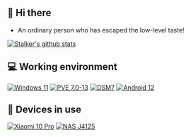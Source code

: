 ## 👋 Hi there
 * An ordinary person who has escaped the low-level taste!

[![Stalker's github stats](https://github-readme-stats.vercel.app/api?username=yaojia25&show_icons=true&theme=onedark)](https://github.com/yaojia25)

## 💻 Working environment
[![Windows 11](https://img.shields.io/badge/Windows%2011-00adef?style=flat-square&logo=windows&logoColor=ffffff)](https://www.microsoft.com/zh-cn/windows/windows-11)
[![PVE 7.0-13](https://img.shields.io/badge/Proxmox%20VE-f12354?style=flat-square&logo=proxmox&logoColor=ffffff)](https://pve.proxmox.com/wiki/Main_Page)
[![DSM7](https://img.shields.io/badge/DSM%207.0.1-b54bbf?style=flat-square&logo=Synology&logoColor=ffffff)](https://www.synology.cn/zh-cn/DSM70/)
[![Android 12](https://img.shields.io/badge/Android%2012-6ddc84?style=flat-square&logo=android&logoColor=ffffff)](https://www.android.com/android-12/)

## 📱 Devices in use
[![Xiaomi 10 Pro](https://img.shields.io/badge/Redmi%20K40-fd4900?style=flat-square&logo=xiaomi&logoColor=ffffff)](https://www.mi.com/xiaomi10)
[![NAS J4125](https://img.shields.io/badge/NAS%20J4125-ff850?style=flat-square&logo=Intel&logoColor=ffffff)](https://ark.intel.com/content/www/cn/zh/ark/products/197305/intel-celeron-processor-j4125-4m-cache-up-to-2-70-ghz.html)
